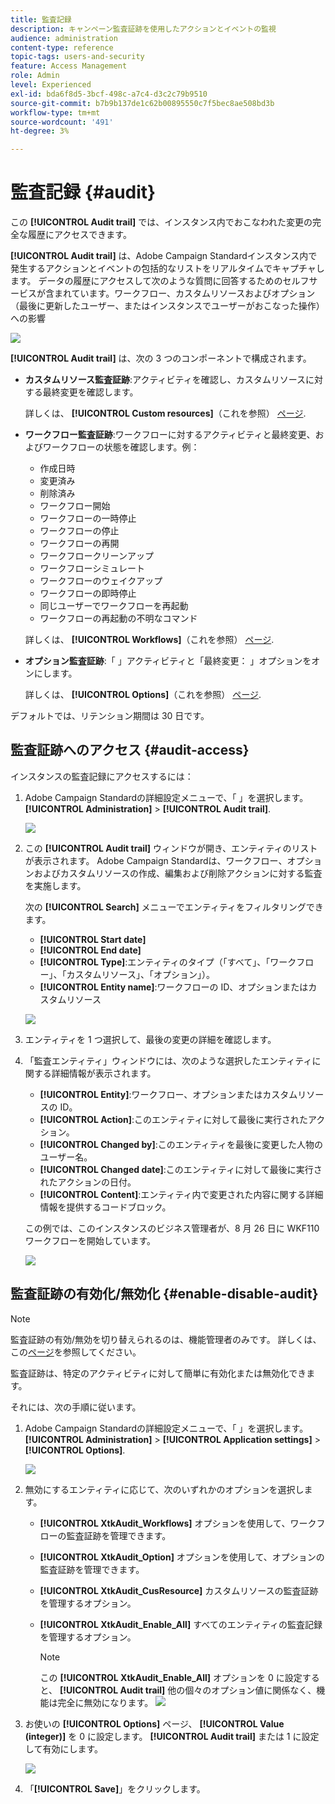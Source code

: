 ```yaml
---
title: 監査記録
description: キャンペーン監査証跡を使用したアクションとイベントの監視
audience: administration
content-type: reference
topic-tags: users-and-security
feature: Access Management
role: Admin
level: Experienced
exl-id: bda6f8d5-3bcf-498c-a7c4-d3c2c79b9510
source-git-commit: b7b9b137de1c62b00895550c7f5bec8ae508bd3b
workflow-type: tm+mt
source-wordcount: '491'
ht-degree: 3%

---
```


# 監査記録 {#audit}

この **[!UICONTROL Audit trail]** では、インスタンス内でおこなわれた変更の完全な履歴にアクセスできます。

**[!UICONTROL Audit trail]** は、Adobe Campaign Standardインスタンス内で発生するアクションとイベントの包括的なリストをリアルタイムでキャプチャします。 データの履歴にアクセスして次のような質問に回答するためのセルフサービスが含まれています。ワークフロー、カスタムリソースおよびオプション（最後に更新したユーザー、またはインスタンスでユーザーがおこなった操作）への影響

![](assets/audit-trail.png)

**[!UICONTROL Audit trail]** は、次の 3 つのコンポーネントで構成されます。

* **カスタムリソース監査証跡**:アクティビティを確認し、カスタムリソースに対する最終変更を確認します。

   詳しくは、 **[!UICONTROL Custom resources]**（これを参照） [ページ](../../developing/using/key-steps-to-add-a-resource.md).

* **ワークフロー監査証跡**:ワークフローに対するアクティビティと最終変更、およびワークフローの状態を確認します。例：

   * 作成日時
   * 変更済み
   * 削除済み
   * ワークフロー開始
   * ワークフローの一時停止
   * ワークフローの停止
   * ワークフローの再開
   * ワークフロークリーンアップ
   * ワークフローシミュレート
   * ワークフローのウェイクアップ
   * ワークフローの即時停止
   * 同じユーザーでワークフローを再起動
   * ワークフローの再起動の不明なコマンド

   詳しくは、 **[!UICONTROL Workflows]**（これを参照） [ページ](../../automating/using/get-started-workflows.md).

* **オプション監査証跡**:「 」アクティビティと「最終変更： 」オプションをオンにします。

   詳しくは、 **[!UICONTROL Options]**（これを参照） [ページ](../../administration/using/about-campaign-standard-settings.md).

デフォルトでは、リテンション期間は 30 日です。

## 監査証跡へのアクセス {#audit-access}

インスタンスの監査記録にアクセスするには：

1. Adobe Campaign Standardの詳細設定メニューで、「 」を選択します。 **[!UICONTROL Administration]** > **[!UICONTROL Audit trail]**.

   ![](assets/audit-trail.png)

1. この **[!UICONTROL Audit trail]** ウィンドウが開き、エンティティのリストが表示されます。 Adobe Campaign Standardは、ワークフロー、オプションおよびカスタムリソースの作成、編集および削除アクションに対する監査を実施します。

   次の **[!UICONTROL Search]** メニューでエンティティをフィルタリングできます。

   * **[!UICONTROL Start date]**
   * **[!UICONTROL End date]**
   * **[!UICONTROL Type]**:エンティティのタイプ（「すべて」、「ワークフロー」、「カスタムリソース」、「オプション」）。
   * **[!UICONTROL Entity name]**:ワークフローの ID、オプションまたはカスタムリソース

   ![](assets/audit-trail_2.png)

1. エンティティを 1 つ選択して、最後の変更の詳細を確認します。

1. 「監査エンティティ」ウィンドウには、次のような選択したエンティティに関する詳細情報が表示されます。

   * **[!UICONTROL Entity]**:ワークフロー、オプションまたはカスタムリソースの ID。
   * **[!UICONTROL Action]**:このエンティティに対して最後に実行されたアクション。
   * **[!UICONTROL Changed by]**:このエンティティを最後に変更した人物のユーザー名。
   * **[!UICONTROL Changed date]**:このエンティティに対して最後に実行されたアクションの日付。
   * **[!UICONTROL Content]**:エンティティ内で変更された内容に関する詳細情報を提供するコードブロック。

   この例では、このインスタンスのビジネス管理者が、8 月 26 日に WKF110 ワークフローを開始しています。

   ![](assets/audit-trail_3.png)

## 監査証跡の有効化/無効化 {#enable-disable-audit}

>[!NOTE]
>
> 監査証跡の有効/無効を切り替えられるのは、機能管理者のみです。 詳しくは、この[ページ](../../administration/using/users-management.md#functional-administrators)を参照してください。

監査証跡は、特定のアクティビティに対して簡単に有効化または無効化できます。

それには、次の手順に従います。

1. Adobe Campaign Standardの詳細設定メニューで、「 」を選択します。 **[!UICONTROL Administration]** > **[!UICONTROL Application settings]** > **[!UICONTROL Options]**.

   ![](assets/audit-trail_4.png)

1. 無効にするエンティティに応じて、次のいずれかのオプションを選択します。

   * **[!UICONTROL XtkAudit_Workflows]** オプションを使用して、ワークフローの監査証跡を管理できます。
   * **[!UICONTROL XtkAudit_Option]** オプションを使用して、オプションの監査証跡を管理できます。
   * **[!UICONTROL XtkAudit_CusResource]** カスタムリソースの監査証跡を管理するオプション。
   * **[!UICONTROL XtkAudit_Enable_All]** すべてのエンティティの監査記録を管理するオプション。

      >[!NOTE]
      >
      >この **[!UICONTROL XtkAudit_Enable_All]** オプションを 0 に設定すると、 **[!UICONTROL Audit trail]** 他の個々のオプション値に関係なく、機能は完全に無効になります。
   ![](assets/audit-trail_5.png)

1. お使いの **[!UICONTROL Options]** ページ、 **[!UICONTROL Value (integer)]** を 0 に設定します。 **[!UICONTROL Audit trail]** または 1 に設定して有効にします。

   ![](assets/audit-trail_6.png)

1. 「**[!UICONTROL Save]**」をクリックします。
